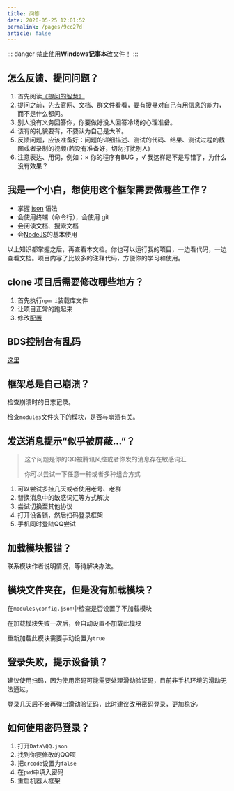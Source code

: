```yaml
---
title: 问答
date: 2020-05-25 12:01:52
permalink: /pages/9cc27d
article: false
---
```


::: danger
禁止使用**Windows记事本**改文件！
:::

## 怎么反馈、提问问题？

1. 首先阅读[《提问的智慧》](https://github.com/oldratlee/translations/tree/master/how-to-ask-questions-the-smart-way)
2. 提问之前，先去官网、文档、群文件看看，要有搜寻对自己有用信息的能力，而不是什么都问。
3. 别人没有义务回答你，你要做好没人回答冷场的心理准备。
4. 该有的礼貌要有，不要认为自己是大爷。
5. 反馈问题，应该准备好：问题的详细描述、测试的代码、结果、测试过程的截图或者录制的视频(若没有准备好，切勿打扰别人)
6. 注意表达、用词，例如：× 你的程序有BUG ，√ 我这样是不是写错了，为什么没有效果？

## 我是一个小白，想使用这个框架需要做哪些工作？

* 掌握 [json](https://www.runoob.com/json/json-tutorial.htmlv) 语法
* 会使用终端（命令行），会使用 git
* 会阅读文档、搜索文档
* 会[NodeJS](http://nodejs.cn/)的基本使用

以上知识都掌握之后，再查看本文档。你也可以运行我的项目，一边看代码，一边查看文档。项目内写了比较多的注释代码，方便你的学习和使用。

## clone 项目后需要修改哪些地方？

1. 首先执行`npm i`装载库文件
2. 让项目正常的跑起来
3. 修改[配置](/pages/9e9f72/)

## BDS控制台有乱码

[这里](/pages/fdb077/#配置)

## 框架总是自己崩溃？

检查崩溃时的日志记录。

检查`modules`文件夹下的模块，是否与崩溃有关。

## 发送消息提示“似乎被屏蔽...”？

>这个问题是你的QQ被腾讯风控或者你发的消息存在敏感词汇
>
>你可以尝试一下任意一种或者多种组合方式

1. 可以尝试多挂几天或者使用老号、老群
2. 替换消息中的敏感词汇等方式解决
3. 尝试切换至其他协议
4. 打开设备锁，然后扫码登录框架
5. 手机同时登陆QQ尝试

##  加载模块报错？

联系模块作者说明情况，等待解决办法。

## 模块文件夹在，但是没有加载模块？

在`modules\config.json`中检查是否设置了不加载模块

在加载模块失败一次后，会自动设置不加载此模块

重新加载此模块需要手动设置为`true`

## 登录失败，提示设备锁？

建议使用扫码，因为使用密码可能需要处理滑动验证码，目前非手机环境的滑动无法通过。

登录几天后不会再弹出滑动验证码，此时建议改用密码登录，更加稳定。

## 如何使用密码登录？

1. 打开`Data\QQ.json`
2. 找到你要修改的QQ项
3. 把`qrcode`设置为`false`
4. 在`pwd`中填入密码
5. 重启机器人框架


